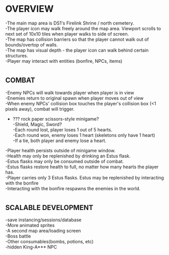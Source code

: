 # OVERVIEW

-The main map area is DS1's Firelink Shrine / north cemetery.  
-The player icon may walk freely around the map area. Viewport scrolls to next set of 10x10 tiles when player walks to side of screen.  
-The map has collision barriers so that the player cannot walk out of bounds/overtop of walls.  
-The map has visual depth - the player icon can walk behind certain structures.  
-Player may interact with entities (bonfire, NPCs, items)

#

## COMBAT

-Enemy NPCs will walk towards player when player is in view  
-Enemies return to original spawn when player moves out of view  
-When enemy NPCs' collision box touches the player's collision box (<1 pixels away), combat will trigger.

- ??? rock paper scissors-style minigame?   
    -Shield, Magic, Sword?   
    -Each round lost, player loses 1 out of 5 hearts.  
    -Each round won, enemy loses 1 heart (skeletons only have 1 heart)  
    -If a tie, both player and enemy lose a heart.

-Player health persists outside of minigame window.  
-Health may only be replenished by drinking an Estus flask.  
-Estus flasks may only be consumed outside of combat.  
-Estus flasks restore health to full, no matter how many hearts the player has.  
-Player carries only 3 Estus flasks. Estus may be replenished by interacting with the bonfire  
-Interacting with the bonfire respawns the enemies in the world.

#

## SCALABLE DEVELOPMENT

-save instancing/sessions/database  
-More animated sprites  
-A second map area/loading screen  
-Boss battle  
-Other consumables(bombs, potions, etc)  
-hidden King-A*** NPC  